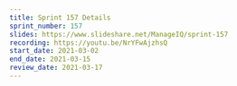 ```yaml
---
title: Sprint 157 Details
sprint_number: 157
slides: https://www.slideshare.net/ManageIQ/sprint-157
recording: https://youtu.be/NrYFwAjzhsQ
start_date: 2021-03-02
end_date: 2021-03-15
review_date: 2021-03-17
---
```

